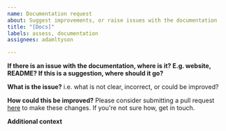 ```yaml
---
name: Documentation request
about: Suggest improvements, or raise issues with the documentation
title: "[Docs]"
labels: assess, documentation
assignees: adamltyson

---
```


**If there is an issue with the documentation, where is it? E.g. website, 
README? If this is a suggestion, where should it go?**

**What is the issue?**
i.e. what is not clear, incorrect, or could be improved?

**How could this be improved?**
Please consider submitting a pull request [here](https://github.com/adamltyson/cellfinder-documentation) to make these changes. If you're not 
sure how, get in touch. 

**Additional context**
